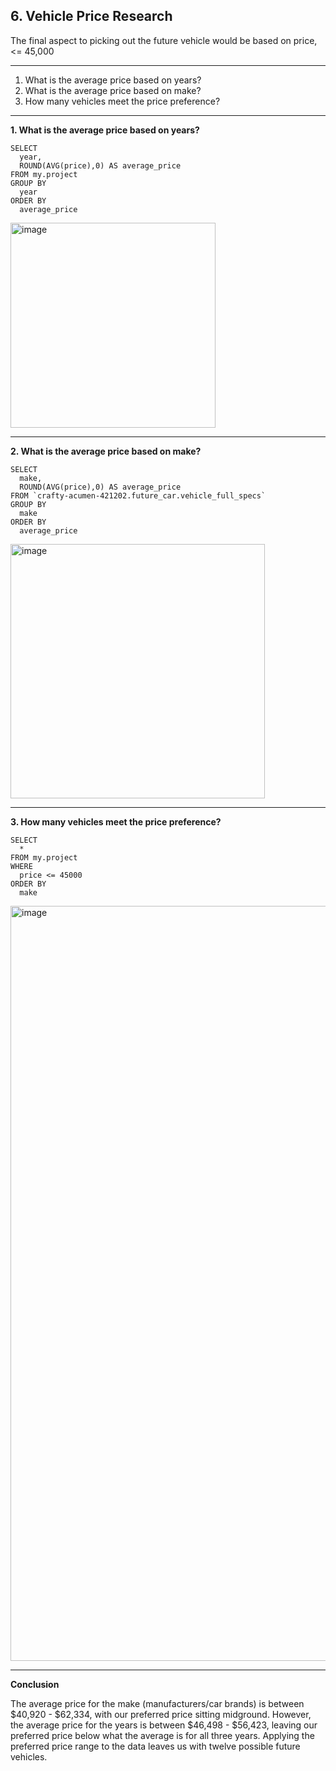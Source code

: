 ## 6. Vehicle Price Research

The final aspect to picking out the future vehicle would be based on price, <= 45,000

-----
1. What is the average price based on years?
2. What is the average price based on make?
3. How many vehicles meet the price preference?

-----
**1. What is the average price based on years?**

```
SELECT  
  year,
  ROUND(AVG(price),0) AS average_price
FROM my.project
GROUP BY
  year
ORDER BY
  average_price
```
<img width="328" alt="image" src="https://github.com/user-attachments/assets/3d45778b-2c14-4036-a06e-6844c701921a">

-----
**2. What is the average price based on make?**

```
SELECT  
  make,
  ROUND(AVG(price),0) AS average_price
FROM `crafty-acumen-421202.future_car.vehicle_full_specs` 
GROUP BY
  make
ORDER BY
  average_price
```
<img width="407" alt="image" src="https://github.com/user-attachments/assets/61740f38-4438-47dd-ba36-5ca088073075">

-----
**3. How many vehicles meet the price preference?**

```
SELECT  
  *
FROM my.project
WHERE
  price <= 45000
ORDER BY
  make
```
<img width="1208" alt="image" src="https://github.com/user-attachments/assets/57bbb44c-49a2-4706-80c4-21182adec277">

-----

**Conclusion**

The average price for the make (manufacturers/car brands) is between $40,920 - $62,334, with our preferred price sitting midground.
However, the average price for the years is between $46,498 - $56,423, leaving our preferred price below what the average is for all three years.
Applying the preferred price range to the data leaves us with twelve possible future vehicles.
